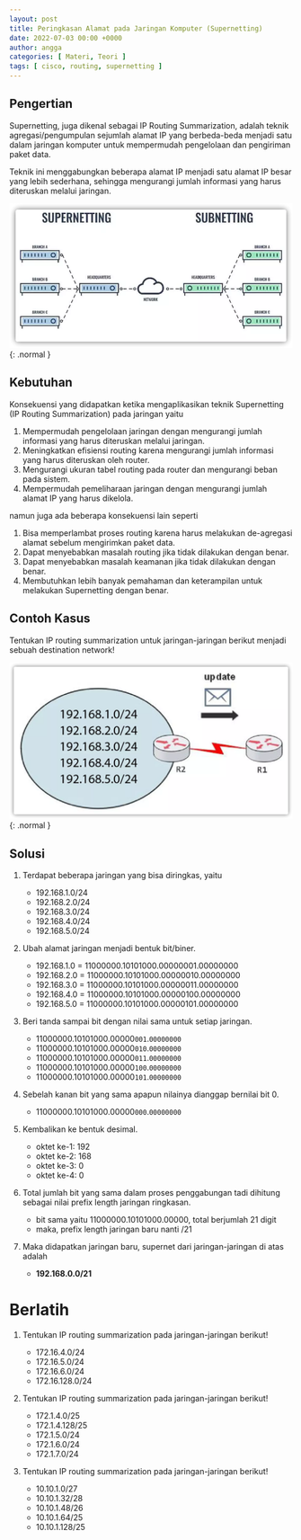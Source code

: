 ```yaml
---
layout: post
title: Peringkasan Alamat pada Jaringan Komputer (Supernetting)
date: 2022-07-03 00:00 +0000
author: angga
categories: [ Materi, Teori ]
tags: [ cisco, routing, supernetting ]
---
```


## Pengertian

Supernetting, juga dikenal sebagai IP Routing Summarization, adalah teknik agregasi/pengumpulan sejumlah alamat IP yang berbeda-beda menjadi satu dalam jaringan komputer untuk mempermudah pengelolaan dan pengiriman paket data. 

Teknik ini menggabungkan beberapa alamat IP menjadi satu alamat IP besar yang lebih sederhana, sehingga mengurangi jumlah informasi yang harus diteruskan melalui jaringan.

![](/assets/img/2022-07-03-peringkasan-alamat-pada-jaringan-komputer-supernetting/01.png){: .normal }

## Kebutuhan

Konsekuensi yang didapatkan ketika mengaplikasikan teknik Supernetting (IP Routing Summarization) pada jaringan yaitu

1. Mempermudah pengelolaan jaringan dengan mengurangi jumlah informasi yang harus diteruskan melalui jaringan.
1. Meningkatkan efisiensi routing karena mengurangi jumlah informasi yang harus diteruskan oleh router.
1. Mengurangi ukuran tabel routing pada router dan mengurangi beban pada sistem.
1. Mempermudah pemeliharaan jaringan dengan mengurangi jumlah alamat IP yang harus dikelola.

namun juga ada beberapa konsekuensi lain seperti

1. Bisa memperlambat proses routing karena harus melakukan de-agregasi alamat sebelum mengirimkan paket data.
1. Dapat menyebabkan masalah routing jika tidak dilakukan dengan benar.
1. Dapat menyebabkan masalah keamanan jika tidak dilakukan dengan benar.
1. Membutuhkan lebih banyak pemahaman dan keterampilan untuk melakukan Supernetting dengan benar.

## Contoh Kasus

Tentukan IP routing summarization untuk jaringan-jaringan berikut menjadi sebuah destination network!

![](/assets/img/2022-07-03-peringkasan-alamat-pada-jaringan-komputer-supernetting/02.png){: .normal }

## Solusi

1. Terdapat beberapa jaringan yang bisa diringkas, yaitu

    - 192.168.1.0/24
    - 192.168.2.0/24
    - 192.168.3.0/24
    - 192.168.4.0/24
    - 192.168.5.0/24

1. Ubah alamat jaringan menjadi bentuk bit/biner.

    - 192.168.1.0 = 11000000.10101000.00000001.00000000
    - 192.168.2.0 = 11000000.10101000.00000010.00000000
    - 192.168.3.0 = 11000000.10101000.00000011.00000000
    - 192.168.4.0 = 11000000.10101000.00000100.00000000
    - 192.168.5.0 = 11000000.10101000.00000101.00000000

1. Beri tanda sampai bit dengan nilai sama untuk setiap jaringan.

    - 11000000.10101000.00000`001`.`00000000`
    - 11000000.10101000.00000`010`.`00000000`
    - 11000000.10101000.00000`011`.`00000000`
    - 11000000.10101000.00000`100`.`00000000`
    - 11000000.10101000.00000`101`.`00000000`


1. Sebelah kanan bit yang sama apapun nilainya dianggap bernilai bit 0.

    - 11000000.10101000.00000`000`.`00000000`

1. Kembalikan ke bentuk desimal.
   
    - oktet ke-1: 192
    - oktet ke-2: 168
    - oktet ke-3: 0
    - oktet ke-4: 0

1. Total jumlah bit yang sama dalam proses penggabungan tadi dihitung sebagai nilai prefix length jaringan ringkasan.
   
    - bit sama yaitu 11000000.10101000.00000, total berjumlah 21 digit
    - maka, prefix length jaringan baru nanti /21
    
1. Maka didapatkan jaringan baru, supernet dari jaringan-jaringan di atas adalah
    
    - **192.168.0.0/21**

# Berlatih

1. Tentukan IP routing summarization pada jaringan-jaringan berikut!
   
    - 172.16.4.0/24
    - 172.16.5.0/24
    - 172.16.6.0/24
    - 172.16.128.0/24

1. Tentukan IP routing summarization pada jaringan-jaringan berikut!
   
    - 172.1.4.0/25
    - 172.1.4.128/25
    - 172.1.5.0/24
    - 172.1.6.0/24
    - 172.1.7.0/24

1. Tentukan IP routing summarization pada jaringan-jaringan berikut!
 
    - 10.10.1.0/27
    - 10.10.1.32/28
    - 10.10.1.48/26
    - 10.10.1.64/25
    - 10.10.1.128/25